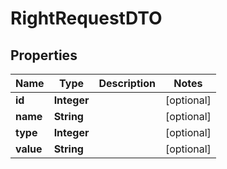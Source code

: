 # RightRequestDTO

## Properties
Name | Type | Description | Notes
------------ | ------------- | ------------- | -------------
**id** | **Integer** |  |  [optional]
**name** | **String** |  |  [optional]
**type** | **Integer** |  |  [optional]
**value** | **String** |  |  [optional]

